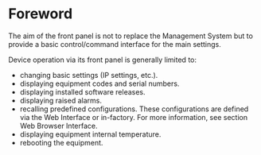 # Foreword

The aim of the front panel is not to replace the Management System but to provide a basic control/command interface for the main settings.

Device operation via its front panel is generally limited to:

* changing basic settings (IP settings, etc.).
* displaying equipment codes and serial numbers.
* displaying installed software releases.
* displaying raised alarms.
* recalling predefined configurations. These configurations are defined via the Web Interface or in-factory. For more information, see section Web Browser Interface.
* displaying equipment internal temperature.
* rebooting the equipment.
